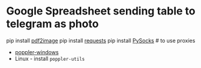 # Google Spreadsheet sending table to telegram as photo

pip install [pdf2image](https://github.com/Belval/pdf2image)
pip install [requests](https://pypi.org/project/requests/2.7.0/)
pip install [PySocks](https://pypi.org/project/PySocks/)  # to use proxies

* [poppler-windows](http://blog.alivate.com.au/poppler-windows/)
* Linux - install `poppler-utils`

